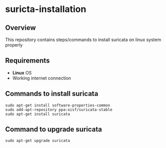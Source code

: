 # suricta-installation
## Overview
This repository contains steps/commands to install suricata on linux system properly
## Requirements
- **Linux** OS
- Working internet connection
## Commands to install suricata
```
sudo apt-get install software-properties-common
sudo add-apt-repository ppa:oisf/suricata-stable
sudo apt-get install suricata
```

## Command to upgrade suricata
```
sudo apt-get upgrade suricata
```


